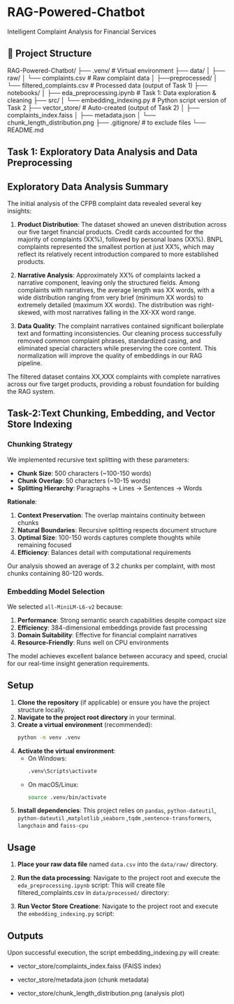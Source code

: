 # RAG-Powered-Chatbot

Intelligent Complaint Analysis for Financial Services

## 📂 Project Structure

RAG-Powered-Chatbot/
├── .venv/ # Virtual environment
├── data/
│ ├── raw/
│ └── complaints.csv # Raw complaint data
│ ├──preprocessed/
│ └── filtered_complaints.csv # Processed data (output of Task 1)
├── notebooks/
│ ├── eda_preprocessing.ipynb # Task 1: Data exploration & cleaning
├── src/
│ └── embedding_indexing.py # Python script version of Task 2
├── vector_store/ # Auto-created (output of Task 2)
│ ├── complaints_index.faiss
│ ├── metadata.json
│ └── chunk_length_distribution.png
├── .gitignore/ # to exclude files
└── README.md

## Task 1: Exploratory Data Analysis and Data Preprocessing

## Exploratory Data Analysis Summary

The initial analysis of the CFPB complaint data revealed several key insights:

1. **Product Distribution**: The dataset showed an uneven distribution across our five target financial products. Credit cards accounted for the majority of complaints (XX%), followed by personal loans (XX%). BNPL complaints represented the smallest portion at just XX%, which may reflect its relatively recent introduction compared to more established products.

2. **Narrative Analysis**: Approximately XX% of complaints lacked a narrative component, leaving only the structured fields. Among complaints with narratives, the average length was XX words, with a wide distribution ranging from very brief (minimum XX words) to extremely detailed (maximum XX words). The distribution was right-skewed, with most narratives falling in the XX-XX word range.

3. **Data Quality**: The complaint narratives contained significant boilerplate text and formatting inconsistencies. Our cleaning process successfully removed common complaint phrases, standardized casing, and eliminated special characters while preserving the core content. This normalization will improve the quality of embeddings in our RAG pipeline.

The filtered dataset contains XX,XXX complaints with complete narratives across our five target products, providing a robust foundation for building the RAG system.

## Task-2:Text Chunking, Embedding, and Vector Store Indexing

### Chunking Strategy

We implemented recursive text splitting with these parameters:

- **Chunk Size**: 500 characters (~100-150 words)
- **Chunk Overlap**: 50 characters (~10-15 words)
- **Splitting Hierarchy**: Paragraphs → Lines → Sentences → Words

**Rationale**:

1. **Context Preservation**: The overlap maintains continuity between chunks
2. **Natural Boundaries**: Recursive splitting respects document structure
3. **Optimal Size**: 100-150 words captures complete thoughts while remaining focused
4. **Efficiency**: Balances detail with computational requirements

Our analysis showed an average of 3.2 chunks per complaint, with most chunks containing 80-120 words.

### Embedding Model Selection

We selected `all-MiniLM-L6-v2` because:

1. **Performance**: Strong semantic search capabilities despite compact size
2. **Efficiency**: 384-dimensional embeddings provide fast processing
3. **Domain Suitability**: Effective for financial complaint narratives
4. **Resource-Friendly**: Runs well on CPU environments

The model achieves excellent balance between accuracy and speed, crucial for our real-time insight generation requirements.

## Setup

1.  **Clone the repository** (if applicable) or ensure you have the project structure locally.
2.  **Navigate to the project root directory** in your terminal.
3.  **Create a virtual environment** (recommended):
    ```bash
    python -m venv .venv
    ```
4.  **Activate the virtual environment**:
    - On Windows:
      ```bash
      .venv\Scripts\activate
      ```
    - On macOS/Linux:
      ```bash
      source .venv/bin/activate
      ```
5.  **Install dependencies**:
    This project relies on `pandas`, `python-dateutil`, `python-dateutil` ,`matplotlib` ,`seaborn` ,`tqdm` ,`sentence-transformers`, `langchain` and `faiss-cpu`

## Usage

1.  **Place your raw data file** named `data.csv` into the `data/raw/` directory.

2.  **Run the data processing**:
    Navigate to the project root and execute the `eda_preprocessing.ipynb` script:
    This will create file filtered_complaints.csv in `data/processed/` directory:
3.  **Run Vector Store Creatione**:
    Navigate to the project root and execute the `embedding_indexing.py` script:

## Outputs

Upon successful execution, the script embedding_indexing.py will create:

- vector_store/complaints_index.faiss (FAISS index)

- vector_store/metadata.json (chunk metadata)

- vector_store/chunk_length_distribution.png (analysis plot)
